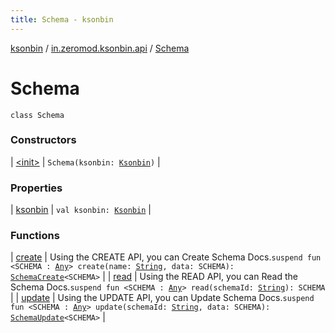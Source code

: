 ```yaml
---
title: Schema - ksonbin
---
```


[ksonbin](../../index.html) / [in.zeromod.ksonbin.api](../index.html) / [Schema](./index.html)

# Schema

`class Schema`

### Constructors

| [&lt;init&gt;](-init-.html) | `Schema(ksonbin: `[`Ksonbin`](../../in.zeromod.ksonbin/-ksonbin/index.html)`)` |

### Properties

| [ksonbin](ksonbin.html) | `val ksonbin: `[`Ksonbin`](../../in.zeromod.ksonbin/-ksonbin/index.html) |

### Functions

| [create](create.html) | Using the CREATE API, you can Create Schema Docs.`suspend fun <SCHEMA : `[`Any`](https://kotlinlang.org/api/latest/jvm/stdlib/kotlin/-any/index.html)`> create(name: `[`String`](https://kotlinlang.org/api/latest/jvm/stdlib/kotlin/-string/index.html)`, data: SCHEMA): `[`SchemaCreate`](../-schema-create/index.html)`<SCHEMA>` |
| [read](read.html) | Using the READ API, you can Read the Schema Docs.`suspend fun <SCHEMA : `[`Any`](https://kotlinlang.org/api/latest/jvm/stdlib/kotlin/-any/index.html)`> read(schemaId: `[`String`](https://kotlinlang.org/api/latest/jvm/stdlib/kotlin/-string/index.html)`): SCHEMA` |
| [update](update.html) | Using the UPDATE API, you can Update Schema Docs.`suspend fun <SCHEMA : `[`Any`](https://kotlinlang.org/api/latest/jvm/stdlib/kotlin/-any/index.html)`> update(schemaId: `[`String`](https://kotlinlang.org/api/latest/jvm/stdlib/kotlin/-string/index.html)`, data: SCHEMA): `[`SchemaUpdate`](../-schema-update/index.html)`<SCHEMA>` |

